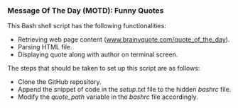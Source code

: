 ### Message Of The Day (MOTD): Funny Quotes

This Bash shell script has the following functionalities:

- Retrieving web page content (www.brainyquote.com/quote_of_the_day).
- Parsing HTML file.
- Displaying quote along with author on terminal screen.

The steps that should be taken to set up this script are as follows:

- Clone the GitHub repository.
- Append the snippet of code in the *setup.txt* file to the hidden *bashrc* file.
- Modify the *quote_path* variable in the *bashrc* file accordingly.
